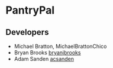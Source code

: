 # PantryPal

## Developers

- Michael Bratton, MichaelBrattonChico
- Bryan Brooks [bryanjbrooks](https://github.com/bryanjbrooks)
- Adam Sanden [acsanden](https://github.com/acsanden)
